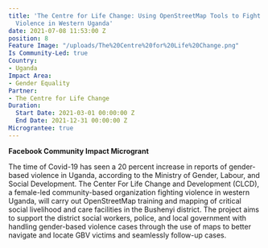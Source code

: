 ```yaml
---
title: 'The Centre for Life Change: Using OpenStreetMap Tools to Fight Gender-Based
  Violence in Western Uganda'
date: 2021-07-08 11:53:00 Z
position: 8
Feature Image: "/uploads/The%20Centre%20for%20Life%20Change.png"
Is Community-Led: true
Country:
- Uganda
Impact Area:
- Gender Equality
Partner:
- The Centre for Life Change
Duration:
  Start Date: 2021-03-01 00:00:00 Z
  End Date: 2021-12-31 00:00:00 Z
Micrograntee: true
---
```


**Facebook Community Impact Microgrant**

The time of Covid-19 has seen a 20 percent increase in reports of gender-based violence in Uganda, according to the Ministry of Gender, Labour, and Social Development. The Center For Life Change and Development (CLCD), a female-led community-based organization fighting violence in western Uganda, will carry out OpenStreetMap training and mapping of critical social livelihood and care facilities in the Bushenyi district. The project aims to support the district social workers, police, and local government with handling gender-based violence cases through the use of maps to better navigate and locate GBV victims and seamlessly follow-up cases.